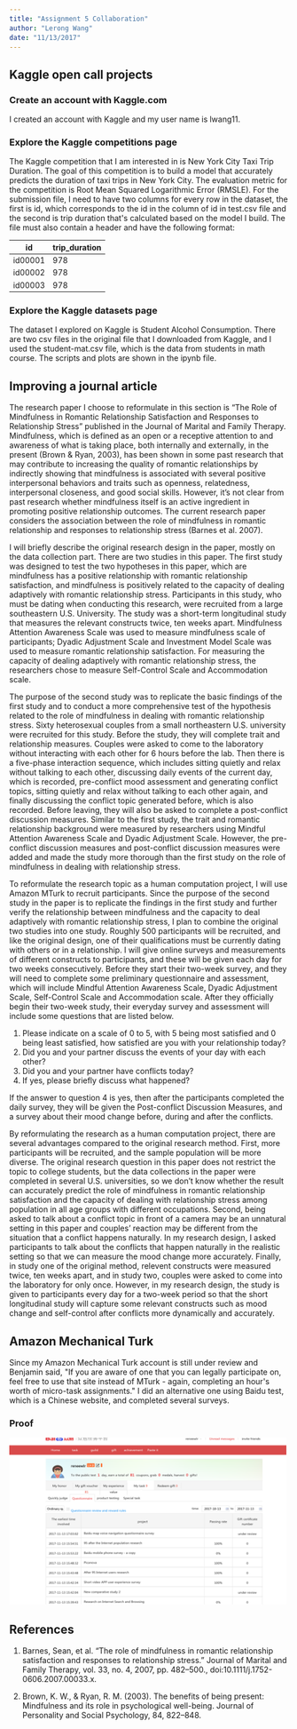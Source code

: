 ```yaml
---
title: "Assignment 5 Collaboration"
author: "Lerong Wang"
date: "11/13/2017"
---
```


## Kaggle open call projects

### Create an account with Kaggle.com
I created an account with Kaggle and my user name is lwang11.

### Explore the Kaggle competitions page
The Kaggle competition that I am interested in is New York City Taxi Trip Duration. The goal of this competition is to build a model that accurately predicts the duration of taxi trips in New York City. 
The evaluation metric for the competition is Root Mean Squared Logarithmic Error (RMSLE). For the submission file, I need to have two columns for every row in the dataset, the first is id, which corresponds to the id in the column of id in test.csv file and the second is trip duration that's calculated based on the model I build. The file must also contain a header and have the following format:

| id | trip_duration |
| ------  | --- |
| id00001 | 978 |
| id00002 | 978 |
| id00003 | 978 |

### Explore the Kaggle datasets page
The dataset I explored on Kaggle is Student Alcohol Consumption. There are two csv files in the original file that I downloaded from Kaggle, and I used the student-mat.csv file, which is the data from students in math course. The scripts and plots are shown in the ipynb file.

## Improving a journal article
The research paper I choose to reformulate in this section is “The Role of Mindfulness in Romantic Relationship Satisfaction and Responses to Relationship Stress” published in the Journal of Marital and Family Therapy. Mindfulness, which is defined as an open or a receptive attention to and awareness of what is taking place, both internally and externally, in the present (Brown & Ryan, 2003), has been shown in some past research that may contribute to increasing the quality of romantic relationships by indirectly showing that mindfulness is associated with several positive interpersonal behaviors and traits such as openness, relatedness, interpersonal closeness, and good social skills. However, it’s not clear from past research whether mindfulness itself is an active ingredient in promoting positive relationship outcomes. The current research paper considers the association between the role of mindfulness in romantic relationship and responses to relationship stress (Barnes et al. 2007).  

I will briefly describe the original research design in the paper, mostly on the data collection part. There are two studies in this paper. The first study was designed to test the two hypotheses in this paper, which are mindfulness has a positive relationship with romantic relationship satisfaction, and mindfulness is positively related to the capacity of dealing adaptively with romantic relationship stress. Participants in this study, who must be dating when conducting this research, were recruited from a large southeastern U.S. University. The study was a short-term longitudinal study that measures the relevant constructs twice, ten weeks apart. Mindfulness Attention Awareness Scale was used to measure mindfulness scale of participants; Dyadic Adjustment Scale and Investment Model Scale was used to measure romantic relationship satisfaction. For measuring the capacity of dealing adaptively with romantic relationship stress, the researchers chose to measure Self-Control Scale and Accommodation scale.

The purpose of the second study was to replicate the basic findings of the first study and to conduct a more comprehensive test of the hypothesis related to the role of mindfulness in dealing with romantic relationship stress. Sixty heterosexual couples from a small northeastern U.S. university were recruited for this study. Before the study, they will complete trait and relationship measures. Couples were asked to come to the laboratory without interacting with each other for 6 hours before the lab. Then there is a five-phase interaction sequence, which includes sitting quietly and relax without talking to each other, discussing daily events of the current day, which is recorded, pre-conflict mood assessment and generating conflict topics, sitting quietly and relax without talking to each other again, and finally discussing the conflict topic generated before, which is also recorded. Before leaving, they will also be asked to complete a post-conflict discussion measures. Similar to the first study, the trait and romantic relationship background were measured by researchers using Mindful Attention Awareness Scale and Dyadic Adjustment Scale. However, the pre-conflict discussion measures and post-conflict discussion measures were added and made the study more thorough than the first study on the role of mindfulness in dealing with relationship stress. 

To reformulate the research topic as a human computation project, I will use Amazon MTurk to recruit participants. Since the purpose of the second study in the paper is to replicate the findings in the first study and further verify the relationship between mindfulness and the capacity to deal adaptively with romantic relationship stress, I plan to combine the original two studies into one study. Roughly 500 participants will be recruited, and like the original design, one of their qualifications must be currently dating with others or in a relationship. I will give online surveys and measurements of different constructs to participants, and these will be given each day for two weeks consecutively. Before they start their two-week survey, and they will need to complete some preliminary questionnaire and assessment, which will include Mindful Attention Awareness Scale, Dyadic Adjustment Scale, Self-Control Scale and Accommodation scale. After they officially begin their two-week study, their everyday survey and assessment will include some questions that are listed below.
1. Please indicate on a scale of 0 to 5, with 5 being most satisfied and 0 being least satisfied, how satisfied are you with your relationship today?
2. Did you and your partner discuss the events of your day with each other?
3. Did you and your partner have conflicts today?
4. If yes, please briefly discuss what happened?

If the answer to question 4 is yes, then after the participants completed the daily survey, they will be given the Post-conflict Discussion Measures, and a survey about their mood change before, during and after the conflicts. 

By reformulating the research as a human computation project, there are several advantages compared to the original research method. First, more participants will be recruited, and the sample population will be more diverse. The original research question in this paper does not restrict the topic to college students, but the data collections in the paper were completed in several U.S. universities, so we don’t know whether the result can accurately predict the role of mindfulness in romantic relationship satisfaction and the capacity of dealing with relationship stress among population in all age groups with different occupations. Second, being asked to talk about a conflict topic in front of a camera may be an unnatural setting in this paper and couples’ reaction may be different from the situation that a conflict happens naturally. In my research design, I asked participants to talk about the conflicts that happen naturally in the realistic setting so that we can measure the mood change more accurately. Finally, in study one of the original method, relevent constructs were measured twice, ten weeks apart, and in study two, couples were asked to come into the laboratory for only once. However, in my research design, the study is given to participants every day for a two-week period so that the short longitudinal study will capture some relevant constructs such as mood change and self-control after conflicts more dynamically and accurately.


## Amazon Mechanical Turk
Since my Amazon Mechanical Turk account is still under review and Benjamin said, "If you are aware of one that you can legally participate on, feel free to use that site instead of MTurk - again, completing an hour's worth of micro-task assignments." I did an alternative one using Baidu test, which is a Chinese website, and completed several surveys. 

### Proof

<img src="../Assignment5/MTurk.png" width="500" height="300">


## References
1. Barnes, Sean, et al. “The role of mindfulness in romantic relationship satisfaction and responses to relationship stress.” Journal of Marital and Family Therapy, vol. 33, no. 4, 2007, pp. 482–500., doi:10.1111/j.1752-0606.2007.00033.x.

2. Brown, K. W., & Ryan, R. M. (2003). The benefits of being present: Mindfulness and its role in psychological
well-being. Journal of Personality and Social Psychology, 84, 822–848.



